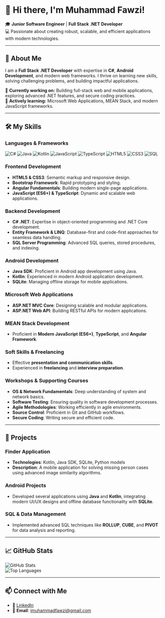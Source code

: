 # 👋 Hi there, I'm Muhammad Fawzi!

🎓 **Junior Software Engineer** | **Full Stack .NET Developer**  
💻 Passionate about creating robust, scalable, and efficient applications with modern technologies.

---

## 🚀 About Me
I am a **Full Stack .NET Developer** with expertise in **C#**, **Android Development**, and modern web frameworks. I thrive on learning new skills, solving challenging problems, and building impactful applications.  

🔭 **Currently working on:** Building full-stack web and mobile applications, exploring advanced .NET features, and secure coding practices.  
🌱 **Actively learning:** Microsoft Web Applications, MEAN Stack, and modern JavaScript frameworks.

---

## 🛠️ My Skills

### **Languages & Frameworks**  
![C#](https://img.shields.io/badge/C%23-239120?style=for-the-badge&logo=c-sharp&logoColor=white) ![Java](https://img.shields.io/badge/Java-007396?style=for-the-badge&logo=java&logoColor=white) ![Kotlin](https://img.shields.io/badge/Kotlin-0095D5?style=for-the-badge&logo=kotlin&logoColor=white) ![JavaScript](https://img.shields.io/badge/JavaScript-F7DF1E?style=for-the-badge&logo=javascript&logoColor=black) ![TypeScript](https://img.shields.io/badge/TypeScript-3178C6?style=for-the-badge&logo=typescript&logoColor=white) ![HTML5](https://img.shields.io/badge/HTML5-E34F26?style=for-the-badge&logo=html5&logoColor=white) ![CSS3](https://img.shields.io/badge/CSS3-1572B6?style=for-the-badge&logo=css3&logoColor=white) ![SQL](https://img.shields.io/badge/SQL-003B57?style=for-the-badge&logo=microsoft-sql-server&logoColor=white)  

### **Frontend Development**
- **HTML5 & CSS3**: Semantic markup and responsive design.  
- **Bootstrap Framework**: Rapid prototyping and styling.  
- **Angular Fundamentals**: Building modern single-page applications.  
- **JavaScript (ES6+) & TypeScript**: Dynamic and scalable web applications.

### **Backend Development**
- **C# .NET**: Expertise in object-oriented programming and .NET Core development.  
- **Entity Framework & LINQ**: Database-first and code-first approaches for seamless data handling.  
- **SQL Server Programming**: Advanced SQL queries, stored procedures, and indexing.

### **Android Development**
- **Java SDK**: Proficient in Android app development using Java.  
- **Kotlin**: Experienced in modern Android application development.  
- **SQLite**: Managing offline storage for mobile applications.  

### **Microsoft Web Applications**
- **ASP.NET MVC Core**: Designing scalable and modular applications.  
- **ASP.NET Web API**: Building RESTful APIs for modern applications.

### **MEAN Stack Development**
- Proficient in **Modern JavaScript (ES6+)**, **TypeScript**, and **Angular Framework**.

### **Soft Skills & Freelancing**
- Effective **presentation and communication skills**.  
- Experienced in **freelancing** and **interview preparation**.

### **Workshops & Supporting Courses**
- **OS & Network Fundamentals**: Deep understanding of system and network basics.  
- **Software Testing**: Ensuring quality in software development processes.  
- **Agile Methodologies**: Working efficiently in agile environments.  
- **Source Control**: Proficient in Git and GitHub workflows.  
- **Secure Coding**: Writing secure and efficient code.

---

## 🌟 Projects

### **Finder Application**  
- **Technologies**: Kotlin, Java SDK, SQLite, Python models  
- **Description**: A mobile application for solving missing person cases using advanced image similarity algorithms.

### **Android Projects**  
- Developed several applications using **Java** and **Kotlin**, integrating modern UI/UX designs and offline database functionality with **SQLite**.

### **SQL & Data Management**  
- Implemented advanced SQL techniques like **ROLLUP**, **CUBE**, and **PIVOT** for data analysis and reporting.

---

## 📈 GitHub Stats

![GitHub Stats](https://github-readme-stats.vercel.app/api?username=YourGitHubUsername&show_icons=true&theme=radical)  
![Top Languages](https://github-readme-stats.vercel.app/api/top-langs/?username=YourGitHubUsername&layout=compact&theme=radical)

---

## 📫 Connect with Me
- 💼 [LinkedIn](https://www.linkedin.com/in/muhammad-fawzi-0771281b8/)  
- 📧 **Email**: imuhammadfawzi@gmail.com

